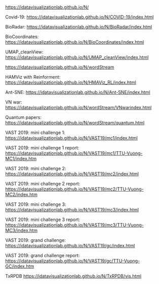 # 

https://idatavisualizationlab.github.io/N/

Covid-19: https://idatavisualizationlab.github.io/N/COVID-19/index.html

BioRadar: https://idatavisualizationlab.github.io/N/BioRadar/index.html

BioCoordinates: https://idatavisualizationlab.github.io/N/BioCoordinates/index.html

UMAP_cleanView: https://idatavisualizationlab.github.io/N/UMAP_cleanView/index.html

https://idatavisualizationlab.github.io/N/wordStream

HAMViz with Reinforment: https://idatavisualizationlab.github.io/N/HMAViz_RL/index.html

Ant-SNE: https://idatavisualizationlab.github.io/N/Ant-SNE/index.html

VN war: https://idatavisualizationlab.github.io/N/wordStream/VNwarindex.html

Quantum papers: https://idatavisualizationlab.github.io/N/wordStream/quantum.html

VAST 2019: mini challenge 1: https://idatavisualizationlab.github.io/N/VAST19/mc1/index.html

VAST 2019: mini challenge 1 report: https://idatavisualizationlab.github.io/N/VAST19/mc1/TTU-Vuong-MC1/index.htm

VAST 2019: mini challenge 2: https://idatavisualizationlab.github.io/N/VAST19/mc2/index.html

VAST 2019: mini challenge 2 report: https://idatavisualizationlab.github.io/N/VAST19/mc2/TTU-Vuong-MC2/index.htm

VAST 2019: mini challenge 3: https://idatavisualizationlab.github.io/N/VAST19/mc3/index.html

VAST 2019: mini challenge 3 report: https://idatavisualizationlab.github.io/N/VAST19/mc3/TTU-Vuong-MC3/index.htm

VAST 2019: grand challenge: https://idatavisualizationlab.github.io/N/VAST19/gc/index.html

VAST 2019: grand challenge report: https://idatavisualizationlab.github.io/N/VAST19/gc/TTU-Vuong-GC/index.htm

TxRPDB https://idatavisualizationlab.github.io/N/TxRPDB/vis.html
